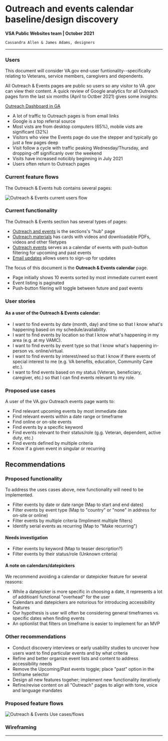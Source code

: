 # Outreach and events calendar baseline/design discovery
**VSA Public Websites team | October 2021**

`Cassandra Allen & James Adams, designers`

---

### Users
This document will consider VA.gov end-user funtionality--specifically relating to Veterans, service members, caregivers and dependents. 

All Outreach & Events pages are public so users so any visitor to VA .gov can view their content. A quick review of Google analytics for all Outreach pages form the last six months (April to Octber 2021) gives some insights:

[Outreach Dashboard in GA](https://analytics.google.com/analytics/web/?authuser=1#/dashboard/nJHHfkWCR3S4ti7gjyDrtw/a50123418w177519031p176188361/_u.date00=20210418&_u.date01=20211017/)
- A lot of traffic to Outreach pages is from email links
- Google is a top referral source
- Most vists are from desktop computers (65%), mobile vists are significant (32%)
- Visitors who view the Events page do use the stepper and typically go just a few pages deep
- Visit follow a cycle with traffic peaking Wednesday/Thursday, and dropping-off significanly over the weekend
- Visits have increased noticibly beginning in July 2021 
- Users often return to Outreach pages

### Current feature flows
The Outreach & Events hub contains several pages:

![Outreach & Events current users flow](https://github.com/department-of-veterans-affairs/va.gov-team/blob/master/teams/vsa/teams/public-websites/outreach-and-events/design/O%26E_User_Paths_1.png)

### Current functionality
The Outreach & Events section has several types of pages:

- [Outreach and events](https://www.va.gov/outreach-and-events/) is the sections's "hub" page
- [Outreach materials](https://www.va.gov/outreach-and-events/outreach-materials/) has cards with videos and downloadable PDFs, videos and other filetypes
- [Outreach events](https://www.va.gov/outreach-and-events/events/) serves as a calendar of events with push-button filtering for upcoming and past events
- [Email updates](https://public.govdelivery.com/accounts/USVA/subscriber/new?topic_id=USVA_46) allows users to sign-up for updates

The focus of this document is the **Outreach & Events calendar** page. 
- Page initially shows 10 events sorted by most immediate current event
- Event listing is paginated
- Push-button filering will toggle between future and past events

### User stories

#### As a user of the Outreach & Events calendar:

- I want to find events by date (month, day) and time so that I know what's happening based on my schedule/availability.
- I want to find events by location so that I know what's happening in my area (e.g. at my VAMC).
- I want to find events by event type so that I know what's happening in-person vs. online/virtual.
- I want to find events by interest/need so that I know if there events of special interest to me (e.g. VA benefits, education, Community Care etc.).
- I want to find events based on my status (Veteran, beneficiary, caregiver, etc.) so that I can find events relevant to my role.

### Proposed use cases
A user of the VA.gov Outreach events page wants to:

- Find relevant upcoming events by most immediate date
- Find relevant events within a date range or timeframe
- Find online or on-site events
- Find events by a specific keyword
- Find events relevant to their status/role (g.g. Veteran, dependent, active duty, etc.)
- Find events defined by multiple criteria
- Know if a given event in singular or recurring

## Recommendations

### Proposed functionality
To address the uses cases above, new functionality will need to be implemented.
- Filter events by date or date range (Map to start and end dates)
- Filter events by event type (Map to "country" or "none" in address for on-site or online)
- Filter events by multiple criteria (Impliment multiple filters)
- Identify serial events as recurring (Map to "Make recurring")

#### Needs investigation
- Filter events by keyword (Map to teaser description?)
- Filter events by their status/role (Unknown criteria)

#### A note on calendars/datepickers
We recommend avoiding a calendar or datepicker feature for several reasons:
- While a datepicker is more specific in choosing a date, it represents a lot of additioanl functional "overhead" for the user
- Calendars and datepickers are notorious for introducing accessibility features
- Our hypothesis is user will often be considering general timeframes vs. specific dates when finding events
- An optionlist that filters on timeframe is easier to implement for an MVP

### Other recommendations
- Conduct discovery interviews or early usability studies to uncover how users want to find particular events and by what criteria
- Refine and better organize event lists and content to address accessibility needs
- Remove the Upcoming/Past events toggle; place "past" option in the timframe selector
- Design all new features togeher; implement new functionality iteratively
- Refine/revise content on all "Outreach" pages to align with tone, voice and language mandates 

### Proposed feature flows

![Outreach & Events Use cases/flows](https://github.com/department-of-veterans-affairs/va.gov-team/blob/master/teams/vsa/teams/public-websites/outreach-and-events/design/COE_Usecase_Workflows_1.png)

### Wireframing

---

